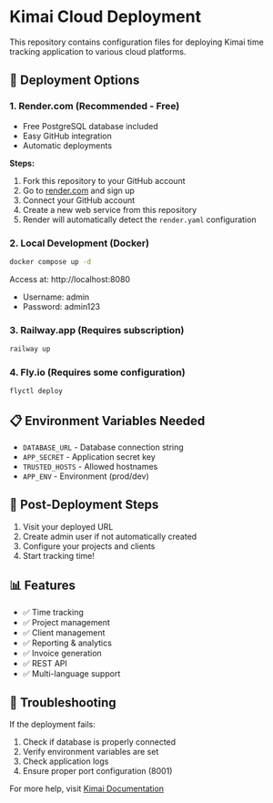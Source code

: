 # Kimai Cloud Deployment

This repository contains configuration files for deploying Kimai time tracking application to various cloud platforms.

## 🚀 Deployment Options

### 1. Render.com (Recommended - Free)
- Free PostgreSQL database included
- Easy GitHub integration
- Automatic deployments

**Steps:**
1. Fork this repository to your GitHub account
2. Go to [render.com](https://render.com) and sign up
3. Connect your GitHub account
4. Create a new web service from this repository
5. Render will automatically detect the `render.yaml` configuration

### 2. Local Development (Docker)
```bash
docker compose up -d
```
Access at: http://localhost:8080
- Username: admin
- Password: admin123

### 3. Railway.app (Requires subscription)
```bash
railway up
```

### 4. Fly.io (Requires some configuration)
```bash
flyctl deploy
```

## 📋 Environment Variables Needed

- `DATABASE_URL` - Database connection string
- `APP_SECRET` - Application secret key
- `TRUSTED_HOSTS` - Allowed hostnames
- `APP_ENV` - Environment (prod/dev)

## 🎯 Post-Deployment Steps

1. Visit your deployed URL
2. Create admin user if not automatically created
3. Configure your projects and clients
4. Start tracking time!

## 📊 Features

- ✅ Time tracking
- ✅ Project management  
- ✅ Client management
- ✅ Reporting & analytics
- ✅ Invoice generation
- ✅ REST API
- ✅ Multi-language support

## 🔧 Troubleshooting

If the deployment fails:
1. Check if database is properly connected
2. Verify environment variables are set
3. Check application logs
4. Ensure proper port configuration (8001)

For more help, visit [Kimai Documentation](https://www.kimai.org/documentation/)
